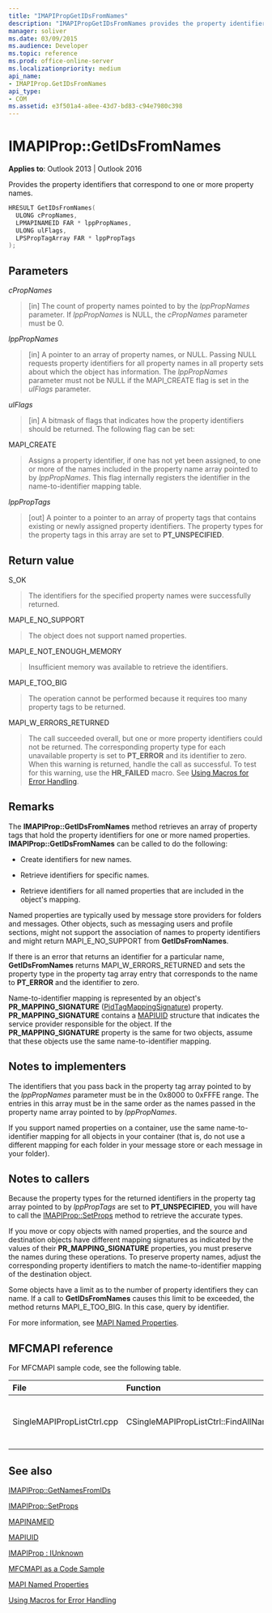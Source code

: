 ```yaml
---
title: "IMAPIPropGetIDsFromNames"
description: "IMAPIPropGetIDsFromNames provides the property identifiers that correspond to one or more property names."
manager: soliver
ms.date: 03/09/2015
ms.audience: Developer
ms.topic: reference
ms.prod: office-online-server
ms.localizationpriority: medium
api_name:
- IMAPIProp.GetIDsFromNames
api_type:
- COM
ms.assetid: e3f501a4-a8ee-43d7-bd83-c94e7980c398
---
```


# IMAPIProp::GetIDsFromNames

  
  
**Applies to**: Outlook 2013 | Outlook 2016 
  
Provides the property identifiers that correspond to one or more property names.
  
```cpp
HRESULT GetIDsFromNames(
  ULONG cPropNames,
  LPMAPINAMEID FAR * lppPropNames,
  ULONG ulFlags,
  LPSPropTagArray FAR * lppPropTags
);
```

## Parameters

 _cPropNames_
  
> [in] The count of property names pointed to by the  _lppPropNames_ parameter. If  _lppPropNames_ is NULL, the  _cPropNames_ parameter must be 0. 
    
 _lppPropNames_
  
> [in] A pointer to an array of property names, or NULL. Passing NULL requests property identifiers for all property names in all property sets about which the object has information. The  _lppPropNames_ parameter must not be NULL if the MAPI_CREATE flag is set in the _ulFlags_ parameter. 
    
 _ulFlags_
  
> [in] A bitmask of flags that indicates how the property identifiers should be returned. The following flag can be set:
    
MAPI_CREATE 
  
> Assigns a property identifier, if one has not yet been assigned, to one or more of the names included in the property name array pointed to by  _lppPropNames_. This flag internally registers the identifier in the name-to-identifier mapping table.
    
 _lppPropTags_
  
> [out] A pointer to a pointer to an array of property tags that contains existing or newly assigned property identifiers. The property types for the property tags in this array are set to **PT_UNSPECIFIED**.
    
## Return value

S_OK 
  
> The identifiers for the specified property names were successfully returned.
    
MAPI_E_NO_SUPPORT 
  
> The object does not support named properties.
    
MAPI_E_NOT_ENOUGH_MEMORY 
  
> Insufficient memory was available to retrieve the identifiers.
    
MAPI_E_TOO_BIG 
  
> The operation cannot be performed because it requires too many property tags to be returned.
    
MAPI_W_ERRORS_RETURNED 
  
> The call succeeded overall, but one or more property identifiers could not be returned. The corresponding property type for each unavailable property is set to **PT_ERROR** and its identifier to zero. When this warning is returned, handle the call as successful. To test for this warning, use the **HR_FAILED** macro. See [Using Macros for Error Handling](using-macros-for-error-handling.md).
    
## Remarks

The **IMAPIProp::GetIDsFromNames** method retrieves an array of property tags that hold the property identifiers for one or more named properties. **IMAPIProp::GetIDsFromNames** can be called to do the following: 
  
- Create identifiers for new names.
    
- Retrieve identifiers for specific names.
    
- Retrieve identifiers for all named properties that are included in the object's mapping.
    
Named properties are typically used by message store providers for folders and messages. Other objects, such as messaging users and profile sections, might not support the association of names to property identifiers and might return MAPI_E_NO_SUPPORT from **GetIDsFromNames**.
  
If there is an error that returns an identifier for a particular name, **GetIDsFromNames** returns MAPI_W_ERRORS_RETURNED and sets the property type in the property tag array entry that corresponds to the name to **PT_ERROR** and the identifier to zero. 
  
Name-to-identifier mapping is represented by an object's **PR_MAPPING_SIGNATURE** ([PidTagMappingSignature](pidtagmappingsignature-canonical-property.md)) property. **PR_MAPPING_SIGNATURE** contains a [MAPIUID](mapiuid.md) structure that indicates the service provider responsible for the object. If the **PR_MAPPING_SIGNATURE** property is the same for two objects, assume that these objects use the same name-to-identifier mapping. 
  
## Notes to implementers

The identifiers that you pass back in the property tag array pointed to by the  _lppPropNames_ parameter must be in the 0x8000 to 0xFFFE range. The entries in this array must be in the same order as the names passed in the property name array pointed to by  _lppPropNames_. 
  
If you support named properties on a container, use the same name-to-identifier mapping for all objects in your container (that is, do not use a different mapping for each folder in your message store or each message in your folder).
  
## Notes to callers

Because the property types for the returned identifiers in the property tag array pointed to by  _lppPropTags_ are set to **PT_UNSPECIFIED**, you will have to call the [IMAPIProp::SetProps](imapiprop-setprops.md) method to retrieve the accurate types. 
  
If you move or copy objects with named properties, and the source and destination objects have different mapping signatures as indicated by the values of their **PR_MAPPING_SIGNATURE** properties, you must preserve the names during these operations. To preserve property names, adjust the corresponding property identifiers to match the name-to-identifier mapping of the destination object. 
  
Some objects have a limit as to the number of property identifiers they can name. If a call to **GetIDsFromNames** causes this limit to be exceeded, the method returns MAPI_E_TOO_BIG. In this case, query by identifier. 
  
For more information, see [MAPI Named Properties](mapi-named-properties.md). 
  
## MFCMAPI reference

For MFCMAPI sample code, see the following table.
  
|**File**|**Function**|**Comment**|
|:-----|:-----|:-----|
|SingleMAPIPropListCtrl.cpp  <br/> |CSingleMAPIPropListCtrl::FindAllNamedPropsUsed  <br/> |MFCMAPI uses the **IMAPIProp::GetIDsFromNames** method to obtain property tags for all named properties that have been mapped. |
   
## See also



[IMAPIProp::GetNamesFromIDs](imapiprop-getnamesfromids.md)
  
[IMAPIProp::SetProps](imapiprop-setprops.md)
  
[MAPINAMEID](mapinameid.md)
  
[MAPIUID](mapiuid.md)
  
[IMAPIProp : IUnknown](imapipropiunknown.md)


[MFCMAPI as a Code Sample](mfcmapi-as-a-code-sample.md)
  
[MAPI Named Properties](mapi-named-properties.md)
  
[Using Macros for Error Handling](using-macros-for-error-handling.md)

